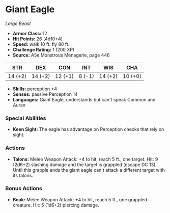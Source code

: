 # Giant Eagle

*Large* *Beast*

- **Armor Class:** 12
- **Hit Points:** 26 (4d10+4)
- **Speed:** walk 10 ft. fly 80 ft.
- **Challenge Rating:** 1 (200 XP)
- **Source:** A5e Monstrous Menagerie, page 446

| STR | DEX | CON | INT | WIS | CHA |
| --- | --- | --- | --- | --- | --- |
| 14 (+2) | 14 (+2) | 12 (+1) | 8 (-1) | 14 (+2) | 10 (+0) |

- **Skills:** perception +4
- **Senses:** passive Perception 14
- **Languages:** Giant Eagle, understands but can't speak Common and Auran

### Special Abilities

- **Keen Sight:** The eagle has advantage on Perception checks that rely on sight.

### Actions

- **Talons:** Melee Weapon Attack: +4 to hit, reach 5 ft., one target. Hit: 9 (2d6+2) slashing damage and the target is grappled (escape DC 13). Until this grapple ends  the giant eagle can't attack a different target with its talons.

### Bonus Actions

- **Beak:** Melee Weapon Attack: +4 to hit, reach 5 ft., one grappled creature. Hit: 5 (1d6+2) piercing damage.



